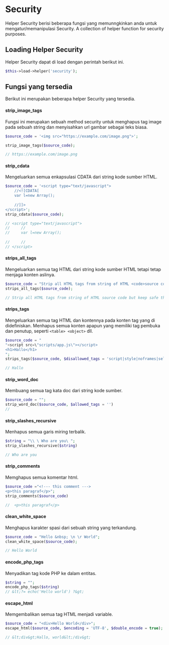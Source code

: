 # Security

Helper Security berisi beberapa fungsi yang memunngkinkan anda untuk mengatur/memanipulasi Security.
A collection of helper function for security purposes.
## Loading Helper Security

Helper Security dapat di load dengan perintah berikut ini.

```php
$this->load->helper('security');
```


## Fungsi yang tersedia

Berikut ini merupakan beberapa helper Security yang tersedia.


#### strip_image_tags

Fungsi ini merupakan sebuah method security untuk menghapus tag image pada sebuah string dan menyisahkan url gambar sebagai teks biasa.

```php
$source_code = '<img src="https://example.com/image.png">';

strip_image_tags($source_code);

// https://example.com/image.png

```

#### strip_cdata

Mengeluarkan semua enkapsulasi CDATA dari string kode sumber HTML.

```php
$source_code = '<script type="text/javascript">
    //<![CDATA[
    var l=new Array();
    
    //]]>
</script>';
strip_cdata($source_code);

// <script type="text/javascript">
//     //
//     var l=new Array();
    
//     //
// </script> 
```


#### strips_all_tags

Mengeluarkan semua tag HTML dari string kode sumber HTML tetapi tetap menjaga konten aslinya.

```php
$source_code = "Strip all HTML tags from string of HTML <code>source code</code> but keep safe the <strong>original</strong> content.</p>";
strips_all_tags($source_code);

// Strip all HTML tags from string of HTML source code but keep safe the original content.

```

#### strips_tags

Mengeluarkan semua tag HTML dan kontennya pada konten tag yang di didefiniskan. Menhapus semua konten apapun yang memiliki tag pembuka dan penutup, seperti `<table> <object>` dll.

```php
$source_code = "
"<script src=\"scripts/app.js\"></script>
<h1>Hallo</h1>
";
strips_tags($source_code, $disallowed_tags = 'script|style|noframes|select|option', $allowed_tags = '');

// Hallo 
```

#### strip_word_doc

Membuang semua tag kata doc dari string kode sumber.

```php
$source_code = "";
strip_word_doc($source_code, $allowed_tags = '')
// 
```

#### strip_slashes_recursive

Menhapus semua garis miring terbalik.

```php
$string = "\\ \ Who are you\ ";
strip_slashes_recursive($string)

// Who are you 
```


#### strip_comments

Memghapus semua komentar html.

```php
$source_code ="<!--- this comment --->
<p>this paragraf</p>";
strip_comments($source_code)

//  <p>this paragraf</p>
```

#### clean_white_space

Menghapus karakter spasi dari sebuah string yang terkandung.

```php
$source_code = "Hello &nbsp; \n \r World";
clean_white_space($source_code);

// Hello World
```

#### encode_php_tags

Menyadikan tag kode PHP ke dalam entitas.

```php
$string = "";
encode_php_tags($string)
// &lt;?= echo('Hello world') ?&gt;
```

#### escape_html

Memgembalikan semua tag HTML menjadi variable.

```php
$source_code = "<div>Hello World</div>";
escape_html($source_code, $encoding = 'UTF-8', $double_encode = true);

// &lt;div&gt;Hallo, world&lt;/div&gt; 
```
